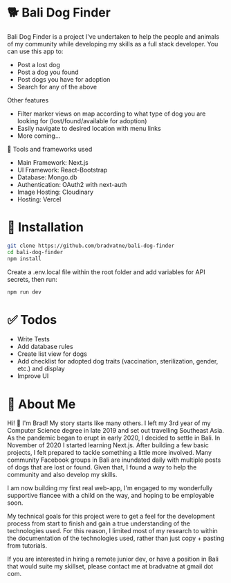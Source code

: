 # 🐕 Bali Dog Finder

Bali Dog Finder is a project I've undertaken to help the people and animals of my community while developing my skills as a full stack developer. You can use this app to:

  - Post a lost dog
  - Post a dog you found
  - Post dogs you have for adoption
  - Search for any of the above

Other features
  - Filter marker views on map according to what type of dog you are looking for (lost/found/available for adoption)
  - Easily navigate to desired location with menu links
  - More coming...

🔧 Tools and frameworks used 

  - Main Framework: Next.js
  - UI Framework: React-Bootstrap
  - Database: Mongo.db
  - Authentication: OAuth2 with next-auth
  - Image Hosting: Cloudinary
  - Hosting: Vercel

# 💾 Installation

```sh
git clone https://github.com/bradvatne/bali-dog-finder
cd bali-dog-finder
npm install
```
Create a .env.local file within the root folder and add variables for API secrets, then run:
```sh
npm run dev
```

# ✅ Todos

 - Write Tests
 - Add database rules
 - Create list view for dogs
 - Add checklist for adopted dog traits (vaccination, sterilization, gender, etc.) and display
 - Improve UI

# 👨 About Me
Hi! 👋 I'm Brad!
My story starts like many others. I left my 3rd year of my Computer Science degree in late 2019 and set out travelling Southeast Asia. As the pandemic began to erupt in early 2020, I decided to settle in Bali. In November of 2020 I started learning Next.js. After building a few basic projects, I felt prepared to tackle something a little more involved. Many community Facebook groups in Bali are inundated daily with multiple posts of dogs that are lost or found. Given that, I found a way to help the community and also develop my skills. 

I am now building my first real web-app, I'm engaged to my wonderfully supportive fiancee with a child on the way, and hoping to be employable soon. 

My technical goals for this project were to get a feel for the development process from start to finish and gain a true understanding of the technologies used. For this reason, I limited most of my research to within the documentation of the technologies used, rather than just copy + pasting from tutorials.

If you are interested in hiring a remote junior dev, or have a position in Bali that would suite my skillset, please contact me at bradvatne at gmail dot com.

